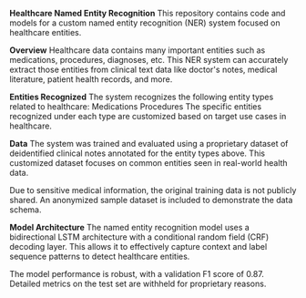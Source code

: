 **Healthcare Named Entity Recognition**
This repository contains code and models for a custom named entity recognition (NER) system focused on healthcare entities.

**Overview**
Healthcare data contains many important entities such as medications, procedures, diagnoses, etc. This NER system can accurately extract those entities from clinical text data like doctor's notes, medical literature, patient health records, and more.

**Entities Recognized**
The system recognizes the following entity types related to healthcare:
Medications
Procedures
The specific entities recognized under each type are customized based on target use cases in healthcare.

**Data**
The system was trained and evaluated using a proprietary dataset of deidentified clinical notes annotated for the entity types above. This customized dataset focuses on common entities seen in real-world health data.

Due to sensitive medical information, the original training data is not publicly shared. An anonymized sample dataset is included to demonstrate the data schema.

**Model Architecture**
The named entity recognition model uses a bidirectional LSTM architecture with a conditional random field (CRF) decoding layer. This allows it to effectively capture context and label sequence patterns to detect healthcare entities.

The model performance is robust, with a validation F1 score of 0.87. Detailed metrics on the test set are withheld for proprietary reasons.
